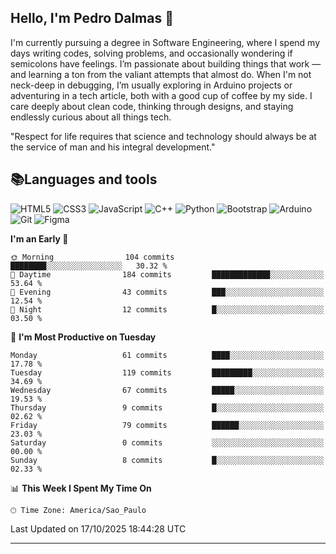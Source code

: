 
## Hello, I'm Pedro Dalmas 👋

I'm currently pursuing a degree in Software Engineering, where I spend my days writing codes, solving problems, and occasionally wondering if semicolons have feelings. I’m passionate about building things that work —  and learning a ton from the valiant attempts that almost do. When I'm not neck-deep in debugging, I’m usually exploring in Arduino projects or adventuring in a tech article, both with a good cup of coffee by my side. I care deeply about clean code, thinking through designs, and staying endlessly curious about all things tech.

"Respect for life requires that science and technology should always be at the service of man and his integral development."

## 📚Languages and tools

![HTML5](https://img.shields.io/badge/html5-%23E34F26.svg?style=for-the-badge&logo=html5&logoColor=white) ![CSS3](https://img.shields.io/badge/css3-%231572B6.svg?style=for-the-badge&logo=css3&logoColor=white) ![JavaScript](https://img.shields.io/badge/javascript-%23323330.svg?style=for-the-badge&logo=javascript&logoColor=%23F7DF1E) ![C++](https://img.shields.io/badge/c++-%2300599C.svg?style=for-the-badge&logo=c%2B%2B&logoColor=white) ![Python](https://img.shields.io/badge/python-3670A0?style=for-the-badge&logo=python&logoColor=ffdd54) ![Bootstrap](https://img.shields.io/badge/bootstrap-%238511FA.svg?style=for-the-badge&logo=bootstrap&logoColor=white) ![Arduino](https://img.shields.io/badge/-Arduino-00979D?style=for-the-badge&logo=Arduino&logoColor=white) ![Git](https://img.shields.io/badge/GIT-E44C30?style=for-the-badge&logo=git&logoColor=white) ![Figma](https://img.shields.io/badge/Figma-696969?style=for-the-badge&logo=figma&logoColor=figma)

<!--START_SECTION:waka-->
**I'm an Early 🐤** 

```text
🌞 Morning                104 commits         ████████░░░░░░░░░░░░░░░░░   30.32 % 
🌆 Daytime                184 commits         █████████████░░░░░░░░░░░░   53.64 % 
🌃 Evening                43 commits          ███░░░░░░░░░░░░░░░░░░░░░░   12.54 % 
🌙 Night                  12 commits          █░░░░░░░░░░░░░░░░░░░░░░░░   03.50 % 
```
📅 **I'm Most Productive on Tuesday** 

```text
Monday                   61 commits          ████░░░░░░░░░░░░░░░░░░░░░   17.78 % 
Tuesday                  119 commits         █████████░░░░░░░░░░░░░░░░   34.69 % 
Wednesday                67 commits          █████░░░░░░░░░░░░░░░░░░░░   19.53 % 
Thursday                 9 commits           █░░░░░░░░░░░░░░░░░░░░░░░░   02.62 % 
Friday                   79 commits          ██████░░░░░░░░░░░░░░░░░░░   23.03 % 
Saturday                 0 commits           ░░░░░░░░░░░░░░░░░░░░░░░░░   00.00 % 
Sunday                   8 commits           █░░░░░░░░░░░░░░░░░░░░░░░░   02.33 % 
```


📊 **This Week I Spent My Time On** 

```text
🕑︎ Time Zone: America/Sao_Paulo
```


 Last Updated on 17/10/2025 18:44:28 UTC
<!--END_SECTION:waka-->

---
